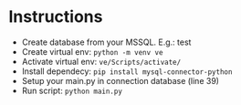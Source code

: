 # Instructions

- Create database from your MSSQL. E.g.: test
- Create virtual env: `python -m venv ve`
- Activate virtual env: `ve/Scripts/activate/`
- Install dependecy: `pip install mysql-connector-python`
- Setup your main.py in connection database (line 39)
- Run script: `python main.py`

